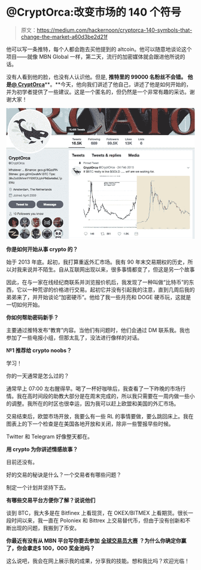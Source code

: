 # @CryptOrca:改变市场的 140 个符号

> 原文：<https://medium.com/hackernoon/cryptorca-140-symbols-that-change-the-market-a60d3be2d21f>

他可以写一条推特，每个人都会跑去买他提到的 altcoin。他可以随意地谈论这个项目——就像 MBN Global 一样，第二天，流行的加密媒体就会跟进他所说的话。

没有人看到他的脸，也没有人认识他。但是, **推特里的 99000 名粉丝不会错。** **他是**[**@ CryptOrca**](https://twitter.com/CryptOrca)**。**今天，他向我们讲述了他自己，讲述了他是如何开始的，并为初学者提供了一些建议。这是一个匿名的，但仍然是一个非常有趣的采访。谢谢大家！

![](img/3e57d9dbb57af9571b92cb607ad2a9a1.png)

**你是如何开始从事 crypto 的？**

始于 2013 年底。起初，我打算重返外汇市场。我有 90 年末交易期权的历史，所以对我来说并不陌生。自从互联网出现以来，很多事情都变了，但这是另一个故事

因此，在与一家在线经纪商联系并浏览报价机后，我发现了一种叫做“比特币”的东西，它以一种荒谬的价格进行交易。起初它并没有引起我的注意，直到几周后我的弟弟来了，并开始谈论“加密硬币”。他给了我一些月亮和 DOGE 硬币玩，这就是一切如何开始。

**你如何帮助密码新手？**

主要通过推特发布“教育”内容。当他们有问题时，他们会通过 DM 联系我。我也参加了一些电报小组，但那太乱了，没法进行像样的对话。

**№1 推荐给 crypto noobs？**

学习！

你的一天通常是怎么过的？

通常早上 07:00 左右醒得早。喝了一杯好咖啡后，我查看了一下昨晚的市场行情。我在高时间段的助教大部分是在周末完成的，所以我只需要在一周内做一些小的调整。我所在的时区也很幸运，因为我可以赶上欧盟和美国的外汇市场。

交易结束后，欧盟市场开放，我要么有一些 RL 的事情要做，要么跳回床上。我在图表上的下一个检查是在美国各地开放和关闭，除非一些警报早些时候。

Twitter 和 Telegram 好像整天都在。

**用 crypto 为你讲述情感故事？**

目前还没有。

好的交易的秘诀是什么？一个交易者有哪些问题？

制定一个计划并坚持下去。

**有哪些交易平台方便你了解？说说他们**

谈到 BTC，我大多是在 Bitfinex 上看现货，在 OKEX/BITMEX 上看期货。很长一段时间以来，我一直在 Poloniex 和 Bittrex 上交易替代币，但由于没有创新和不断出现的问题，我搬到了币安。

**你最近有没有从 MBN 平台写你要去参加** [**全球交易员大赛**](https://membrana.io/competition/) **？为什么你确定你赢了，你会拿走$ 100，000 奖金池吗？**

这么说吧，我会在网上展示我的成果，分享我的技能。想和我比吗？欢迎光临！